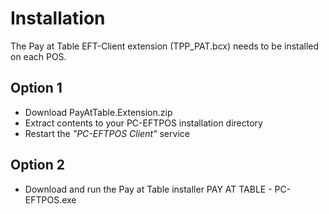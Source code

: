 # Installation

The Pay at Table EFT-Client extension (TPP_PAT.bcx) needs to be installed on each POS.

## Option 1
* Download PayAtTable.Extension.zip
* Extract contents to your PC-EFTPOS installation directory
* Restart the _"PC-EFTPOS Client"_ service

## Option 2
* Download and run the Pay at Table installer PAY AT TABLE - PC-EFTPOS.exe
